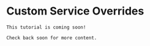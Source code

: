 # Custom Service Overrides

```{important}
This tutorial is coming soon!

Check back soon for more content.
```
